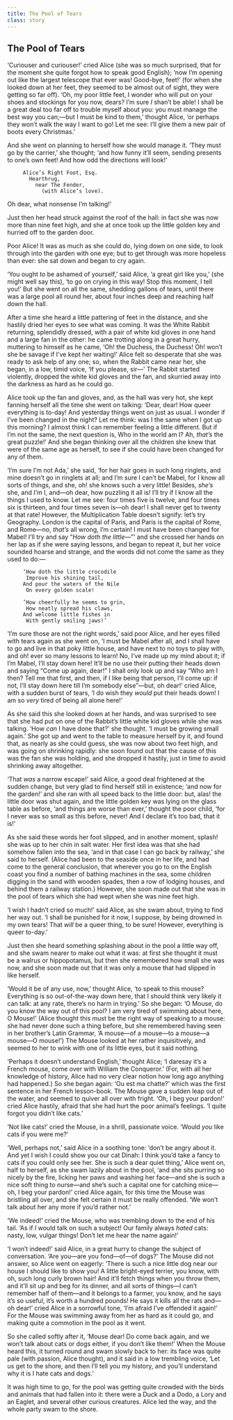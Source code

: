 ```yaml
---
title: The Pool of Tears
class: story
---
```


## The Pool of Tears

‘Curiouser and curiouser!’ cried Alice (she was so much surprised, that
for the moment she quite forgot how to speak good English); ‘now I’m
opening out like the largest telescope that ever was! Good-bye, feet!’
(for when she looked down at her feet, they seemed to be almost out of
sight, they were getting so far off). ‘Oh, my poor little feet, I wonder
who will put on your shoes and stockings for you now, dears? I’m sure _I_
shan’t be able! I shall be a great deal too far off to trouble myself
about you: you must manage the best way you can;—but I must be kind
to them,’ thought Alice, ‘or perhaps they won’t walk the way I want to go!
Let me see: I’ll give them a new pair of boots every Christmas.’

And she went on planning to herself how she would manage it. ‘They must go
by the carrier,’ she thought; ‘and how funny it’ll seem, sending presents
to one’s own feet! And how odd the directions will look!’

```
     Alice’s Right Foot, Esq.
       Hearthrug,
         near The Fender,
           (with Alice’s love).
```

Oh dear, what nonsense I’m talking!’

Just then her head struck against the roof of the hall: in fact she was
now more than nine feet high, and she at once took up the little golden
key and hurried off to the garden door.

Poor Alice! It was as much as she could do, lying down on one side, to
look through into the garden with one eye; but to get through was more
hopeless than ever: she sat down and began to cry again.

‘You ought to be ashamed of yourself,’ said Alice, ‘a great girl like
you,’ (she might well say this), ‘to go on crying in this way! Stop this
moment, I tell you!’ But she went on all the same, shedding gallons of
tears, until there was a large pool all round her, about four inches deep
and reaching half down the hall.

After a time she heard a little pattering of feet in the distance, and she
hastily dried her eyes to see what was coming. It was the White Rabbit
returning, splendidly dressed, with a pair of white kid gloves in one hand
and a large fan in the other: he came trotting along in a great hurry,
muttering to himself as he came, ‘Oh! the Duchess, the Duchess! Oh! won’t
she be savage if I’ve kept her waiting!’ Alice felt so desperate that she
was ready to ask help of any one; so, when the Rabbit came near her, she
began, in a low, timid voice, ‘If you please, sir—’ The Rabbit
started violently, dropped the white kid gloves and the fan, and skurried
away into the darkness as hard as he could go.

Alice took up the fan and gloves, and, as the hall was very hot, she kept
fanning herself all the time she went on talking: ‘Dear, dear! How queer
everything is to-day! And yesterday things went on just as usual. I wonder
if I’ve been changed in the night? Let me think: was I the same when I got
up this morning? I almost think I can remember feeling a little different.
But if I’m not the same, the next question is, Who in the world am I? Ah,
_that’s_ the great puzzle!’ And she began thinking over all the children she
knew that were of the same age as herself, to see if she could have been
changed for any of them.

‘I’m sure I’m not Ada,’ she said, ‘for her hair goes in such long
ringlets, and mine doesn’t go in ringlets at all; and I’m sure I can’t be
Mabel, for I know all sorts of things, and she, oh! she knows such a very
little! Besides, _she’s_ she, and _I’m_ I, and—oh dear, how puzzling it
all is! I’ll try if I know all the things I used to know. Let me see: four
times five is twelve, and four times six is thirteen, and four times seven
is—oh dear! I shall never get to twenty at that rate! However, the
Multiplication Table doesn’t signify: let’s try Geography. London is the
capital of Paris, and Paris is the capital of Rome, and Rome—no,
_that’s_ all wrong, I’m certain! I must have been changed for Mabel! I’ll
try and say “_How doth the little_—”’ and she crossed her hands on her
lap as if she were saying lessons, and began to repeat it, but her voice
sounded hoarse and strange, and the words did not come the same as they
used to do:—

```
     ‘How doth the little crocodile
      Improve his shining tail,
     And pour the waters of the Nile
      On every golden scale!

     ’How cheerfully he seems to grin,
      How neatly spread his claws,
     And welcome little fishes in
      With gently smiling jaws!’
```

‘I’m sure those are not the right words,’ said poor Alice, and her eyes
filled with tears again as she went on, ‘I must be Mabel after all, and I
shall have to go and live in that poky little house, and have next to no
toys to play with, and oh! ever so many lessons to learn! No, I’ve made up
my mind about it; if I’m Mabel, I’ll stay down here! It’ll be no use their
putting their heads down and saying “Come up again, dear!” I shall only
look up and say “Who am I then? Tell me that first, and then, if I like
being that person, I’ll come up: if not, I’ll stay down here till I’m
somebody else”—but, oh dear!’ cried Alice, with a sudden burst of
tears, ‘I do wish they _would_ put their heads down! I am so _very_ tired of
being all alone here!’

As she said this she looked down at her hands, and was surprised to see
that she had put on one of the Rabbit’s little white kid gloves while she
was talking. ‘How _can_ I have done that?’ she thought. ‘I must be growing
small again.’ She got up and went to the table to measure herself by it,
and found that, as nearly as she could guess, she was now about two feet
high, and was going on shrinking rapidly: she soon found out that the
cause of this was the fan she was holding, and she dropped it hastily,
just in time to avoid shrinking away altogether.

‘That _was_ a narrow escape!’ said Alice, a good deal frightened at the
sudden change, but very glad to find herself still in existence; ‘and now
for the garden!’ and she ran with all speed back to the little door: but,
alas! the little door was shut again, and the little golden key was lying
on the glass table as before, ‘and things are worse than ever,’ thought
the poor child, ‘for I never was so small as this before, never! And I
declare it’s too bad, that it is!’

As she said these words her foot slipped, and in another moment, splash!
she was up to her chin in salt water. Her first idea was that she had
somehow fallen into the sea, ‘and in that case I can go back by railway,’
she said to herself. (Alice had been to the seaside once in her life, and
had come to the general conclusion, that wherever you go to on the English
coast you find a number of bathing machines in the sea, some children
digging in the sand with wooden spades, then a row of lodging houses, and
behind them a railway station.) However, she soon made out that she was in
the pool of tears which she had wept when she was nine feet high.

‘I wish I hadn’t cried so much!’ said Alice, as she swam about, trying to
find her way out. ‘I shall be punished for it now, I suppose, by being
drowned in my own tears! That _will_ be a queer thing, to be sure! However,
everything is queer to-day.’

Just then she heard something splashing about in the pool a little way
off, and she swam nearer to make out what it was: at first she thought it
must be a walrus or hippopotamus, but then she remembered how small she
was now, and she soon made out that it was only a mouse that had slipped
in like herself.

‘Would it be of any use, now,’ thought Alice, ‘to speak to this mouse?
Everything is so out-of-the-way down here, that I should think very likely
it can talk: at any rate, there’s no harm in trying.’ So she began: ‘O
Mouse, do you know the way out of this pool? I am very tired of swimming
about here, O Mouse!’ (Alice thought this must be the right way of
speaking to a mouse: she had never done such a thing before, but she
remembered having seen in her brother’s Latin Grammar, ‘A mouse—of a
mouse—to a mouse—a mouse—O mouse!’) The Mouse looked at
her rather inquisitively, and seemed to her to wink with one of its little
eyes, but it said nothing.

‘Perhaps it doesn’t understand English,’ thought Alice; ‘I daresay it’s a
French mouse, come over with William the Conqueror.’ (For, with all her
knowledge of history, Alice had no very clear notion how long ago anything
had happened.) So she began again: ‘Ou est ma chatte?’ which was the first
sentence in her French lesson-book. The Mouse gave a sudden leap out of
the water, and seemed to quiver all over with fright. ‘Oh, I beg your
pardon!’ cried Alice hastily, afraid that she had hurt the poor animal’s
feelings. ‘I quite forgot you didn’t like cats.’

‘Not like cats!’ cried the Mouse, in a shrill, passionate voice. ‘Would
_you_ like cats if you were me?’

‘Well, perhaps not,’ said Alice in a soothing tone: ‘don’t be angry about
it. And yet I wish I could show you our cat Dinah: I think you’d take a
fancy to cats if you could only see her. She is such a dear quiet thing,’
Alice went on, half to herself, as she swam lazily about in the pool, ‘and
she sits purring so nicely by the fire, licking her paws and washing her
face—and she is such a nice soft thing to nurse—and she’s such
a capital one for catching mice—oh, I beg your pardon!’ cried Alice
again, for this time the Mouse was bristling all over, and she felt
certain it must be really offended. ‘We won’t talk about her any more if
you’d rather not.’

‘We indeed!’ cried the Mouse, who was trembling down to the end of his
tail. ‘As if _I_ would talk on such a subject! Our family always _hated_ cats:
nasty, low, vulgar things! Don’t let me hear the name again!’

‘I won’t indeed!’ said Alice, in a great hurry to change the subject of
conversation. ‘Are you—are you fond—of—of dogs?’ The
Mouse did not answer, so Alice went on eagerly: ‘There is such a nice
little dog near our house I should like to show you! A little bright-eyed
terrier, you know, with oh, such long curly brown hair! And it’ll fetch
things when you throw them, and it’ll sit up and beg for its dinner, and
all sorts of things—I can’t remember half of them—and it
belongs to a farmer, you know, and he says it’s so useful, it’s worth a
hundred pounds! He says it kills all the rats and—oh dear!’ cried
Alice in a sorrowful tone, ‘I’m afraid I’ve offended it again!’ For the
Mouse was swimming away from her as hard as it could go, and making quite
a commotion in the pool as it went.

So she called softly after it, ‘Mouse dear! Do come back again, and we
won’t talk about cats or dogs either, if you don’t like them!’ When the
Mouse heard this, it turned round and swam slowly back to her: its face
was quite pale (with passion, Alice thought), and it said in a low
trembling voice, ‘Let us get to the shore, and then I’ll tell you my
history, and you’ll understand why it is I hate cats and dogs.’

It was high time to go, for the pool was getting quite crowded with the
birds and animals that had fallen into it: there were a Duck and a Dodo, a
Lory and an Eaglet, and several other curious creatures. Alice led the
way, and the whole party swam to the shore.
